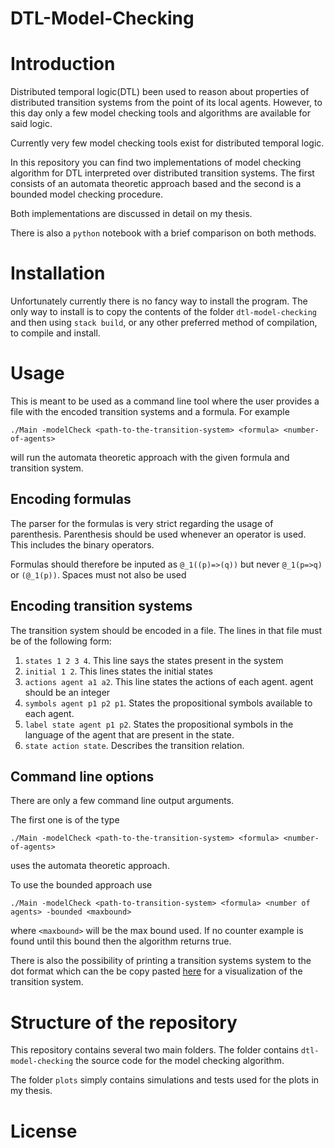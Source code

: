 # DTL-Model-Checking

# Introduction

Distributed temporal logic(DTL) been used to reason about properties of
distributed transition systems from the point of its local agents. However, to
this day only a few model checking tools and algorithms are available for said
logic.

Currently very few model checking tools exist for distributed temporal logic.

In this repository you can find two implementations of model checking algorithm
for DTL interpreted over distributed transition systems. The first consists of
an automata theoretic approach based and the second is a bounded model checking
procedure.

Both implementations are discussed in detail on my thesis.

There is also a `python` notebook with a brief comparison on both methods.

# Installation

Unfortunately currently there is no fancy way to install the program. The only
way to install is to copy the contents of the folder `dtl-model-checking` and
then using `stack build`, or any other preferred method of compilation, to
compile and install.

# Usage

This is meant to be used as a command line tool where the user provides a file
with the encoded transition systems and a formula. For example

```./Main -modelCheck <path-to-the-transition-system> <formula> <number-of-agents>```

will run the automata theoretic approach with the given formula and transition
system.

## Encoding formulas

The parser for the formulas is very strict regarding the usage of parenthesis.
Parenthesis should be used whenever an operator is used. This includes the
binary operators.

Formulas should therefore be inputed as `@_1((p)=>(q))` but never `@_1(p=>q)` or
`(@_1(p))`. Spaces must not also be used

## Encoding transition systems

The transition system should be encoded in a file. The lines in that file must
be of the following form:

1. `states 1 2 3 4`. This line says the states present in the system
2. `initial 1 2`. This lines states the initial states
3. `actions agent a1 a2`. This line states the actions of each agent. agent
   should be an integer
4. `symbols agent p1 p2 p1`. States the propositional symbols available to each
   agent.
5. `label state agent p1 p2`. States the propositional symbols in the language
   of the agent that are present in the state.
6. `state action state`. Describes the transition relation.

## Command line options

There are only a few command line output arguments.

The first one is of the type

```./Main -modelCheck <path-to-the-transition-system> <formula> <number-of-agents>```

uses the automata theoretic approach.

To use the bounded approach use

```./Main -modelCheck <path-to-transition-system> <formula> <number of agents> -bounded <maxbound>```

where `<maxbound>` will be the max bound used. If no counter example is found
until this bound then the algorithm returns true.

There is also the possibility of printing a transition systems system to the dot
format which can the be copy pasted [here](http://www.webgraphviz.com/) for a
visualization of the transition system.

# Structure of the repository

This repository contains several two main folders. The folder
contains `dtl-model-checking` the source code for the model checking algorithm.

The folder `plots` simply contains simulations and tests used for the plots in
my thesis.

# License

